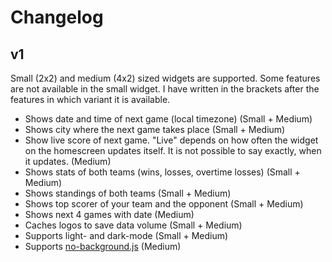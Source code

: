 # Changelog
## v1  
Small (2x2) and medium (4x2) sized widgets are supported. Some features are not available in the small widget. I have written in the brackets after the features in which variant it is available.
                                                     
* Shows date and time of next game (local timezone) (Small + Medium)
* Shows city where the next game takes place (Small + Medium)
* Show live score of next game. "Live" depends on how often the widget on the homescreen updates itself. It is not possible to say exactly, when it updates. (Medium)
* Shows stats of both teams (wins, losses, overtime losses) (Small + Medium) 
* Shows standings of both teams (Small + Medium)
* Shows top scorer of your team and the opponent (Small + Medium)
* Shows next 4 games with date (Medium)
* Caches logos to save data volume (Small + Medium)  
* Supports light- and dark-mode (Small + Medium) 
* Supports [no-background.js](https://github.com/supermamon/scriptable-no-background) (Medium)
